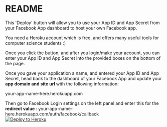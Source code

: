 # README
This 'Deploy' button will allow you to use your App ID and App Secret from your Facebook App dashboard to host your own Facebook app.

You need a Heroku account which is free, and offers many useful tools for computer science students :)

Once you click the button, and after you login/make your account, you can enter your App ID and App Secret into the provided boxes on the bottom of the page.

Once you gave your application a name, and entered your App ID and App Secret, head back to the dashboard of your Facebook App and update your <strong>app domain and site url </strong> with the following information:

your-app-name-here.herokuapp.com

Then go to Facebook Login settings on the left panel and enter this for the <strong> redirect value </strong>:
 your-app-name-here.herokuapp.com/auth/facebook/callback <br/>
[![Deploy to Heroku](https://www.herokucdn.com/deploy/button.png)](https://heroku.com/deploy)

